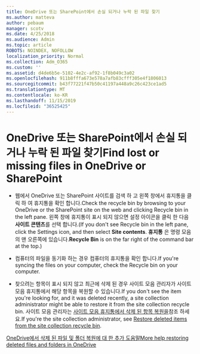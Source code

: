 ```yaml
---
title: OneDrive 또는 SharePoint에서 손실 되거나 누락 된 파일 찾기
ms.author: matteva
author: pebaum
manager: scotv
ms.date: 4/25/2018
ms.audience: Admin
ms.topic: article
ROBOTS: NOINDEX, NOFOLLOW
localization_priority: Normal
ms.collection: Adm_O365
ms.custom: ''
ms.assetid: d4de6b5e-5102-4e2c-af92-1f8b049c3a02
ms.openlocfilehash: 911b8fffa673e578a7afb83cfff305e4f1806013
ms.sourcegitcommit: b43f77221f47b50c41197a448a9c26c423ce1ad5
ms.translationtype: MT
ms.contentlocale: ko-KR
ms.lasthandoff: 11/15/2019
ms.locfileid: "36525425"
---
```

# <a name="find-lost-or-missing-files-in-onedrive-or-sharepoint"></a><span data-ttu-id="57a4f-102">OneDrive 또는 SharePoint에서 손실 되거나 누락 된 파일 찾기</span><span class="sxs-lookup"><span data-stu-id="57a4f-102">Find lost or missing files in OneDrive or SharePoint</span></span>

- <span data-ttu-id="57a4f-103">웹에서 OneDrive 또는 SharePoint 사이트를 검색 하 고 왼쪽 창에서 휴지통을 클릭 하 여 휴지통을 확인 합니다.</span><span class="sxs-lookup"><span data-stu-id="57a4f-103">Check the recycle bin by browsing to your OneDrive or the SharePoint site on the web and clicking Recycle bin in the left pane.</span></span> <span data-ttu-id="57a4f-104">왼쪽 창에 휴지통이 표시 되지 않으면 설정 아이콘을 클릭 한 다음 **사이트 콘텐츠**를 선택 합니다.</span><span class="sxs-lookup"><span data-stu-id="57a4f-104">(If you don't see Recycle bin in the left pane, click the Settings icon, and then select **Site contents**.</span></span> <span data-ttu-id="57a4f-105">**휴지통** 은 명령 모음의 맨 오른쪽에 있습니다.</span><span class="sxs-lookup"><span data-stu-id="57a4f-105">**Recycle Bin** is on the far right of the command bar at the top.)</span></span> 
    
- <span data-ttu-id="57a4f-106">컴퓨터의 파일을 동기화 하는 경우 컴퓨터의 휴지통을 확인 합니다.</span><span class="sxs-lookup"><span data-stu-id="57a4f-106">If you're syncing the files on your computer, check the Recycle bin on your computer.</span></span> 
    
- <span data-ttu-id="57a4f-107">찾으려는 항목이 표시 되지 않고 최근에 삭제 된 경우 사이트 모음 관리자가 사이트 모음 휴지통에서 해당 항목을 복원할 수 있습니다.</span><span class="sxs-lookup"><span data-stu-id="57a4f-107">If you don't see the item you're looking for, and it was deleted recently, a site collection administrator might be able to restore it from the site collection recycle bin.</span></span> <span data-ttu-id="57a4f-108">사이트 모음 관리자는 [사이트 모음 휴지통에서 삭제 된 항목 복원을](https://go.microsoft.com/fwlink/?linkid=866439)참조 하세요.</span><span class="sxs-lookup"><span data-stu-id="57a4f-108">If you're the site collection administrator, see [Restore deleted items from the site collection recycle bin](https://go.microsoft.com/fwlink/?linkid=866439).</span></span>
    
[<span data-ttu-id="57a4f-109">OneDrive에서 삭제 된 파일 및 폴더 복원에 대 한 추가 도움말</span><span class="sxs-lookup"><span data-stu-id="57a4f-109">More help restoring deleted files and folders in OneDrive</span></span>](https://go.microsoft.com/fwlink/?linkid=872872)
  

